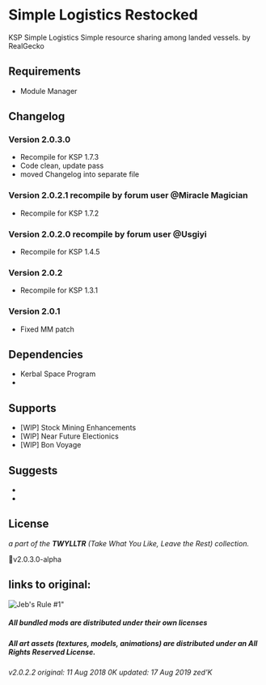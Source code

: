 # Simple Logistics Restocked
KSP Simple Logistics
Simple resource sharing among landed vessels.
by RealGecko

## Requirements
- Module Manager

## Changelog
### Version 2.0.3.0
- Recompile for KSP 1.7.3
- Code clean, update pass
- moved Changelog into separate file

### Version 2.0.2.1 recompile by forum user @Miracle Magician
- Recompile for KSP 1.7.2

### Version 2.0.2.0 recompile by forum user @Usgiyi
- Recompile for KSP 1.4.5

### Version 2.0.2
- Recompile for KSP 1.3.1

### Version 2.0.1
- Fixed MM patch

## Dependencies 
 * Kerbal Space Program
 * 
 
## Supports 
 * [WIP] Stock Mining Enhancements
 * [WIP] Near Future Electionics
 * [WIP] Bon Voyage
 
## Suggests 
 * 
 * 
 
## License 

*a part of the **TWYLLTR** (Take What You Like, Leave the Rest) collection.*  
 
📌v2.0.3.0-alpha  
 
## links to original:  


![Jeb's Rule #1"](https://ic.pics.livejournal.com/asaratov/25113347/1448500/1448500_original.jpg   "Jeb's Rule #1") 
 
 
 
##### All bundled mods are distributed under their own licenses
##### All art assets (textures, models, animations) are distributed under an All Rights Reserved License.

###### v2.0.2.2 original: 11 Aug 2018 0K updated: 17 Aug 2019 zed'K